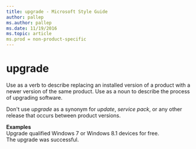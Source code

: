 ```yaml
---
title: upgrade - Microsoft Style Guide
author: pallep
ms.author: pallep
ms.date: 11/19/2016
ms.topic: article
ms.prod = non-product-specific
---
```


# upgrade

Use
as a verb to describe replacing an installed version of a product with a
newer version of the same product. Use as a noun to describe the
process of upgrading software. 

Don't use *upgrade* as a synonym for *update*, *service pack*, or any other release that occurs between product versions.

**Examples**  
Upgrade qualified Windows 7 or Windows 8.1 devices for free.  
The upgrade was successful.  
